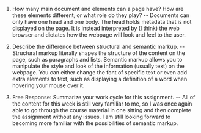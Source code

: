 1. How many main document <head> and <body> elements can a page have? How are these elements different, or what role do they play? -- Documents can only have one head and one body. The head holds metadata that is not displayed on the page. It is instead interpreted by (I think) the web browser and dictates how the webpage will look and feel to the user.

2. Describe the difference between structural and semantic markup. -- Structural markup literally shapes the structure of the content on the page, such as paragraphs and lists. Semantic markup allows you to manipulate the style and look of the information (usually text) on the webpage. You can either change the font of specific text or even add extra elements to text, such as displaying a definition of a word when hovering your mouse over it.

3. Free Response: Summarize your work cycle for this assignment. -- All of the content for this week is still very familiar to me, so I was once again able to go through the course material in one sitting and then complete the assignment without any issues. I am still looking forward to becoming more familiar with the possibilities of semantic markup. 